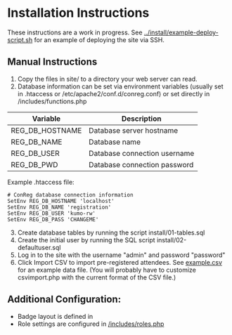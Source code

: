 Installation Instructions
=========================

These instructions are a work in progress. See [../install/example-deploy-script.sh](../install/example-deploy-script.sh)
for an example of deploying the site via SSH.

Manual Instructions
-------------------

1. Copy the files in site/ to a directory your web server can read.
2. Database information can be set via environment variables (usually set in .htaccess or /etc/apache2/conf.d/conreg.conf)
or set directly in /includes/functions.php

| Variable           |  Description                       |  
| ------------------ | ---------------------------------- |
| REG_DB_HOSTNAME    | Database server hostname           |
| REG_DB_NAME        | Database name                      |
| REG_DB_USER        | Database connection username       |
| REG_DB_PWD         | Database connection password       |

Example .htaccess file:

    # ConReg database connection information
    SetEnv REG_DB_HOSTNAME 'localhost'
    SetEnv REG_DB_NAME 'registration'
    SetEnv REG_DB_USER 'kumo-rw'
    SetEnv REG_DB_PASS 'CHANGEME'

3. Create database tables by running the script install/01-tables.sql
4. Create the initial user by running the SQL script install/02-defaultuser.sql
5. Log in to the site with the username "admin" and password "password"
6. Click Import CSV to import pre-registered attendees. See [example.csv](example.csv) for an example
   data file. (You will probably have to customize csvimport.php with the current format
   of the CSV file.)

Additional Configuration:
-------------------------
- Badge layout is defined in 
- Role settings are configured in [/includes/roles.php](../site/includes/roles.php)